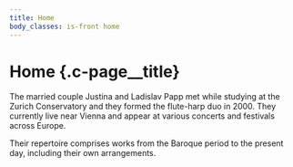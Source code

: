 ```yaml
---
title: Home
body_classes: is-front home
---
```


# Home {.c-page__title}

The married couple Justina and Ladislav Papp met while studying at the Zurich
Conservatory and they formed the flute-harp duo in 2000. They currently live
near Vienna and appear at various concerts and festivals across Europe.

Their repertoire comprises works from the Baroque period to the present day,
including their own arrangements.

